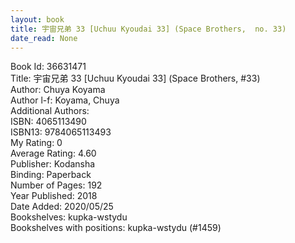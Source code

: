 ```yaml
---
layout: book
title: 宇宙兄弟 33 [Uchuu Kyoudai 33] (Space Brothers,  no. 33)
date_read: None
---
```


Book Id: 36631471<br />
Title: 宇宙兄弟 33 [Uchuu Kyoudai 33] (Space Brothers, #33)<br />
Author: Chuya Koyama<br />
Author l-f: Koyama, Chuya<br />
Additional Authors: <br />
ISBN: 4065113490<br />
ISBN13: 9784065113493<br />
My Rating: 0<br />
Average Rating: 4.60<br />
Publisher: Kodansha<br />
Binding: Paperback<br />
Number of Pages: 192<br />
Year Published: 2018<br />
Date Added: 2020/05/25<br />
Bookshelves: kupka-wstydu<br />
Bookshelves with positions: kupka-wstydu (#1459)<br />

